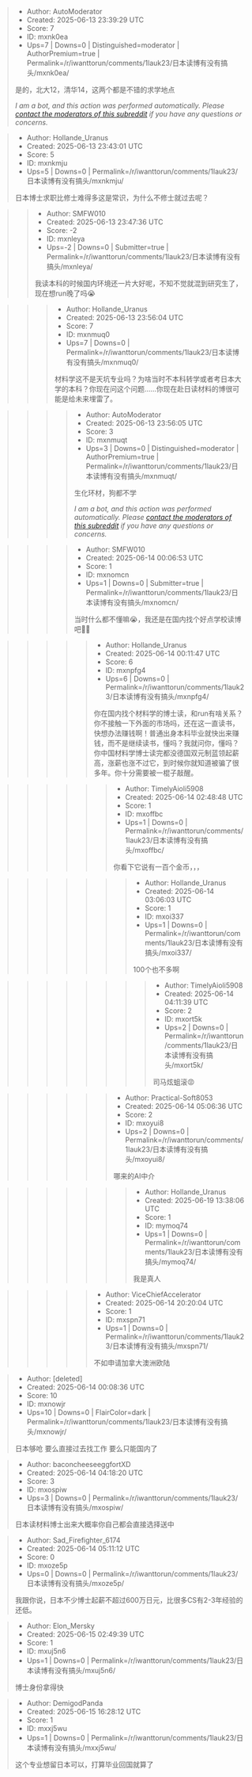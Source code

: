 > - Author: AutoModerator
> - Created: 2025-06-13 23:39:29 UTC
> - Score: 7
> - ID: mxnk0ea
> - Ups=7 | Downs=0 | Distinguished=moderator | AuthorPremium=true | Permalink=/r/iwanttorun/comments/1lauk23/日本读博有没有搞头/mxnk0ea/
>
> 是的，北大12，清华14，这两个都是不错的求学地点
> 
> *I am a bot, and this action was performed automatically. Please [contact the moderators of this subreddit](/message/compose/?to=/r/iwanttorun) if you have any questions or concerns.*

> - Author: Hollande_Uranus
> - Created: 2025-06-13 23:43:01 UTC
> - Score: 5
> - ID: mxnkmju
> - Ups=5 | Downs=0 | Permalink=/r/iwanttorun/comments/1lauk23/日本读博有没有搞头/mxnkmju/
>
> 日本博士求职比修士难得多这是常识，为什么不修士就过去呢？

>> - Author: SMFW010
>> - Created: 2025-06-13 23:47:36 UTC
>> - Score: -2
>> - ID: mxnleya
>> - Ups=-2 | Downs=0 | Submitter=true | Permalink=/r/iwanttorun/comments/1lauk23/日本读博有没有搞头/mxnleya/
>>
>> 我读本科的时候国内环境还一片大好呢，不知不觉就混到研究生了，现在想run晚了吗😭

>>> - Author: Hollande_Uranus
>>> - Created: 2025-06-13 23:56:04 UTC
>>> - Score: 7
>>> - ID: mxnmuq0
>>> - Ups=7 | Downs=0 | Permalink=/r/iwanttorun/comments/1lauk23/日本读博有没有搞头/mxnmuq0/
>>>
>>> 材料学这不是天坑专业吗？为啥当时不本科转学或者考日本大学的本科？你现在问这个问题……你现在赴日读材料的博很可能是给未来埋雷了。

>>>> - Author: AutoModerator
>>>> - Created: 2025-06-13 23:56:05 UTC
>>>> - Score: 3
>>>> - ID: mxnmuqt
>>>> - Ups=3 | Downs=0 | Distinguished=moderator | AuthorPremium=true | Permalink=/r/iwanttorun/comments/1lauk23/日本读博有没有搞头/mxnmuqt/
>>>>
>>>> 生化环材，狗都不学
>>>> 
>>>> *I am a bot, and this action was performed automatically. Please [contact the moderators of this subreddit](/message/compose/?to=/r/iwanttorun) if you have any questions or concerns.*

>>>> - Author: SMFW010
>>>> - Created: 2025-06-14 00:06:53 UTC
>>>> - Score: 1
>>>> - ID: mxnomcn
>>>> - Ups=1 | Downs=0 | Submitter=true | Permalink=/r/iwanttorun/comments/1lauk23/日本读博有没有搞头/mxnomcn/
>>>>
>>>> 当时什么都不懂嘛😭，我还是在国内找个好点学校读博吧😮‍💨

>>>>> - Author: Hollande_Uranus
>>>>> - Created: 2025-06-14 00:11:47 UTC
>>>>> - Score: 6
>>>>> - ID: mxnpfg4
>>>>> - Ups=6 | Downs=0 | Permalink=/r/iwanttorun/comments/1lauk23/日本读博有没有搞头/mxnpfg4/
>>>>>
>>>>> 你在国内找个材料学的博士读，和run有啥关系？你不接触一下外面的市场吗，还在这一直读书，快想办法赚钱啊！普通出身本科毕业就快出来赚钱，而不是继续读书，懂吗？我就问你，懂吗？你中国材料学博士读完都没德国双元制蓝领起薪高，涨薪也涨不过它，到时候你就知道被骗了很多年。你十分需要被一棍子敲醒。

>>>>>> - Author: TimelyAioli5908
>>>>>> - Created: 2025-06-14 02:48:48 UTC
>>>>>> - Score: 1
>>>>>> - ID: mxoffbc
>>>>>> - Ups=1 | Downs=0 | Permalink=/r/iwanttorun/comments/1lauk23/日本读博有没有搞头/mxoffbc/
>>>>>>
>>>>>> 你看下它说有一百个金币，，，

>>>>>>> - Author: Hollande_Uranus
>>>>>>> - Created: 2025-06-14 03:06:03 UTC
>>>>>>> - Score: 1
>>>>>>> - ID: mxoi337
>>>>>>> - Ups=1 | Downs=0 | Permalink=/r/iwanttorun/comments/1lauk23/日本读博有没有搞头/mxoi337/
>>>>>>>
>>>>>>> 100个也不多啊

>>>>>>>> - Author: TimelyAioli5908
>>>>>>>> - Created: 2025-06-14 04:11:39 UTC
>>>>>>>> - Score: 2
>>>>>>>> - ID: mxort5k
>>>>>>>> - Ups=2 | Downs=0 | Permalink=/r/iwanttorun/comments/1lauk23/日本读博有没有搞头/mxort5k/
>>>>>>>>
>>>>>>>> 司马炫蛆滚😡

>>>>>> - Author: Practical-Soft8053
>>>>>> - Created: 2025-06-14 05:06:36 UTC
>>>>>> - Score: 2
>>>>>> - ID: mxoyui8
>>>>>> - Ups=2 | Downs=0 | Permalink=/r/iwanttorun/comments/1lauk23/日本读博有没有搞头/mxoyui8/
>>>>>>
>>>>>> 哪来的AI中介

>>>>>>> - Author: Hollande_Uranus
>>>>>>> - Created: 2025-06-19 13:38:06 UTC
>>>>>>> - Score: 1
>>>>>>> - ID: mymoq74
>>>>>>> - Ups=1 | Downs=0 | Permalink=/r/iwanttorun/comments/1lauk23/日本读博有没有搞头/mymoq74/
>>>>>>>
>>>>>>> 我是真人

>>>>> - Author: ViceChiefAccelerator
>>>>> - Created: 2025-06-14 20:20:04 UTC
>>>>> - Score: 1
>>>>> - ID: mxspn71
>>>>> - Ups=1 | Downs=0 | Permalink=/r/iwanttorun/comments/1lauk23/日本读博有没有搞头/mxspn71/
>>>>>
>>>>> 不如申请加拿大澳洲欧陆

> - Author: [deleted]
> - Created: 2025-06-14 00:08:36 UTC
> - Score: 10
> - ID: mxnowjr
> - Ups=10 | Downs=0 | FlairColor=dark | Permalink=/r/iwanttorun/comments/1lauk23/日本读博有没有搞头/mxnowjr/
>
> 日本够呛 要么直接过去找工作  要么只能国内了

> - Author: baconcheeseeggfortXD
> - Created: 2025-06-14 04:18:20 UTC
> - Score: 3
> - ID: mxospiw
> - Ups=3 | Downs=0 | Permalink=/r/iwanttorun/comments/1lauk23/日本读博有没有搞头/mxospiw/
>
> 日本读材料博士出来大概率你自己都会直接选择送中

> - Author: Sad_Firefighter_6174
> - Created: 2025-06-14 05:11:12 UTC
> - Score: 0
> - ID: mxoze5p
> - Ups=0 | Downs=0 | Permalink=/r/iwanttorun/comments/1lauk23/日本读博有没有搞头/mxoze5p/
>
> 我跟你说，日本不少博士起薪不超过600万日元，比很多CS有2-3年经验的还低。

> - Author: Elon_Mersky
> - Created: 2025-06-15 02:49:39 UTC
> - Score: 1
> - ID: mxuj5n6
> - Ups=1 | Downs=0 | Permalink=/r/iwanttorun/comments/1lauk23/日本读博有没有搞头/mxuj5n6/
>
> 博士身份拿得快

> - Author: DemigodPanda
> - Created: 2025-06-15 16:28:12 UTC
> - Score: 1
> - ID: mxxj5wu
> - Ups=1 | Downs=0 | Permalink=/r/iwanttorun/comments/1lauk23/日本读博有没有搞头/mxxj5wu/
>
> 这个专业想留日本可以，打算毕业回国就算了
